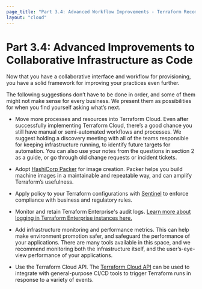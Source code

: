 ```yaml
---
page_title: "Part 3.4: Advanced Workflow Improvements - Terraform Recommended Practices"
layout: "cloud"
---
```


# Part 3.4: Advanced Improvements to Collaborative Infrastructure as Code

Now that you have a collaborative interface and workflow for provisioning, you have a solid framework for improving your practices even further.

The following suggestions don’t have to be done in order, and some of them might not make sense for every business. We present them as possibilities for when you find yourself asking what’s next.

* Move more processes and resources into Terraform Cloud. Even after successfully implementing Terraform Cloud, there’s a good chance you still have manual or semi-automated workflows and processes. We suggest holding a discovery meeting with all of the teams responsible for keeping infrastructure running, to identify future targets for automation. You can also use your notes from the questions in section 2 as a guide, or go through old change requests or incident tickets.

* Adopt [HashiCorp Packer](https://www.packer.io/) for image creation. Packer helps you build machine images in a maintainable and repeatable way, and can amplify Terraform’s usefulness.

* Apply policy to your Terraform configurations with [Sentinel](../../sentinel/index.html) to enforce compliance with business and
regulatory rules.

* Monitor and retain Terraform Enterprise's audit logs. [Learn more about logging in Terraform Enterprise instances here.](/docs/enterprise/logging.html)

* Add infrastructure monitoring and performance metrics. This can help make environment promotion safer, and safeguard the performance of your applications. There are many tools available in this space, and we recommend monitoring both the infrastructure itself, and the user’s-eye-view performance of your applications.

* Use the Terraform Cloud API. The [Terraform Cloud API](../../api/index.html) can be used to integrate with general-purpose CI/CD tools to trigger Terraform runs in response to a variety of events.
